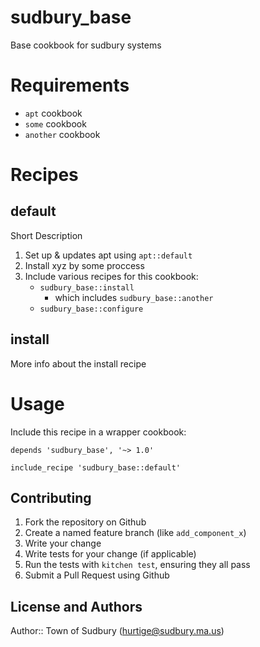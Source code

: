 # sudbury_base

Base cookbook for sudbury systems

# Requirements

* `apt` cookbook
* `some` cookbook
* `another` cookbook


# Recipes

## default

Short Description

1. Set up & updates apt using `apt::default`
2. Install xyz by some proccess
3. Include various recipes for this cookbook:
    * `sudbury_base::install`
        - which includes `sudbury_base::another`
    * `sudbury_base::configure`

## install

More info about the install recipe

# Usage

Include this recipe in a wrapper cookbook:

```
depends 'sudbury_base', '~> 1.0'
```
  
```
include_recipe 'sudbury_base::default'
```

## Contributing

1. Fork the repository on Github
2. Create a named feature branch (like `add_component_x`)
3. Write your change
4. Write tests for your change (if applicable)
5. Run the tests with `kitchen test`, ensuring they all pass
6. Submit a Pull Request using Github

## License and Authors

Author:: Town of Sudbury (hurtige@sudbury.ma.us)
